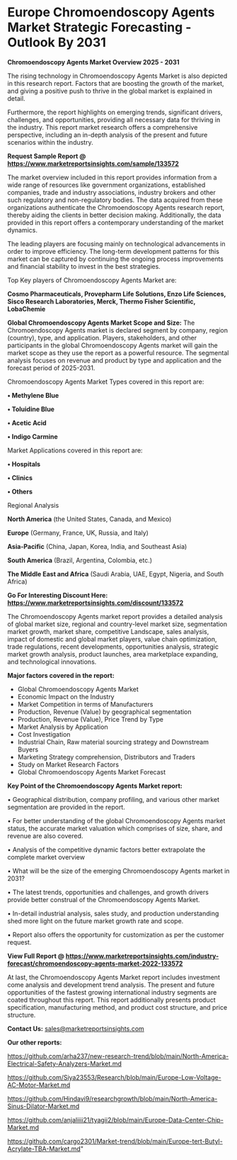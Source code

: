  # Europe Chromoendoscopy Agents Market Strategic Forecasting - Outlook By 2031

<Strong> Chromoendoscopy Agents Market Overview 2025 - 2031</strong>

The rising technology in Chromoendoscopy Agents Market is also depicted in this research report. Factors that are boosting the growth of the market, and giving a positive push to thrive in the global market is explained in detail.

Furthermore, the report highlights on emerging trends, significant drivers, challenges, and opportunities, providing all necessary data for thriving in the industry. This report market research offers a comprehensive perspective, including an in-depth analysis of the present and future scenarios within the industry.

<strong>Request Sample Report @ <a href=https://www.marketreportsinsights.com/sample/133572>https://www.marketreportsinsights.com/sample/133572</a></strong>

The market overview included in this report provides information from a wide range of resources like government organizations, established companies, trade and industry associations, industry brokers and other such regulatory and non-regulatory bodies. The data acquired from these organizations authenticate the Chromoendoscopy Agents research report, thereby aiding the clients in better decision making. Additionally, the data provided in this report offers a contemporary understanding of the market dynamics.

The leading players are focusing mainly on technological advancements in order to improve efficiency. The long-term development patterns for this market can be captured by continuing the ongoing process improvements and financial stability to invest in the best strategies.

Top Key players of Chromoendoscopy Agents Market are:

<strong>Cosmo Pharmaceuticals, Provepharm Life Solutions, Enzo Life Sciences, Sisco Research Laboratories, Merck, Thermo Fisher Scientific, LobaChemie</strong>

<strong><b>Global Chromoendoscopy Agents Market Scope and Size:</b></strong>
The Chromoendoscopy Agents market is declared segment by company, region (country), type, and application. Players, stakeholders, and other participants in the global Chromoendoscopy Agents market will gain the market scope as they use the report as a powerful resource. The segmental analysis focuses on revenue and product by type and application and the forecast period of 2025-2031.

Chromoendoscopy Agents Market Types covered in this report are:

<strong>• Methylene Blue

• Toluidine Blue

• Acetic Acid

• Indigo Carmine</strong>

Market Applications covered in this report are:

<strong>• Hospitals

• Clinics

• Others</strong> 

Regional Analysis

<strong>North America</strong> (the United States, Canada, and Mexico)

<strong>Europe</strong> (Germany, France, UK, Russia, and Italy)

<strong>Asia-Pacific</strong> (China, Japan, Korea, India, and Southeast Asia)

<strong>South America</strong> (Brazil, Argentina, Colombia, etc.)

<strong>The Middle East and Africa</strong> (Saudi Arabia, UAE, Egypt, Nigeria, and South Africa)

<strong>Go For Interesting Discount Here: <a href=https://www.marketreportsinsights.com/discount/133572>https://www.marketreportsinsights.com/discount/133572</a></strong>

The Chromoendoscopy Agents market report provides a detailed analysis of global market size, regional and country-level market size, segmentation market growth, market share, competitive Landscape, sales analysis, impact of domestic and global market players, value chain optimization, trade regulations, recent developments, opportunities analysis, strategic market growth analysis, product launches, area marketplace expanding, and technological innovations.

<strong><b>Major factors covered in the report:</b></strong>
<ul>
  <li>Global Chromoendoscopy Agents Market </li>
  <li>Economic Impact on the Industry</li>
  <li>Market Competition in terms of Manufacturers</li>
  <li>Production, Revenue (Value) by geographical segmentation</li>
  <li>Production, Revenue (Value), Price Trend by Type</li>
  <li>Market Analysis by Application</li>
  <li>Cost Investigation</li>
  <li>Industrial Chain, Raw material sourcing strategy and Downstream Buyers</li>
  <li>Marketing Strategy comprehension, Distributors and Traders</li>
  <li>Study on Market Research Factors</li>
  <li>Global Chromoendoscopy Agents Market Forecast</li>
</ul>

<strong><b>Key Point of the Chromoendoscopy Agents Market report:</b></strong>

• Geographical distribution, company profiling, and various other market segmentation are provided in the report.

• For better understanding of the global Chromoendoscopy Agents market status, the accurate market valuation which comprises of size, share, and revenue are also covered.

• Analysis of the competitive dynamic factors better extrapolate the complete market overview

• What will be the size of the emerging Chromoendoscopy Agents market in 2031?

• The latest trends, opportunities and challenges, and growth drivers provide better construal of the Chromoendoscopy Agents Market.

• In-detail industrial analysis, sales study, and production understanding shed more light on the future market growth rate and scope.

• Report also offers the opportunity for customization as per the customer request.

<strong><b>View Full Report @ <a href=https://www.marketreportsinsights.com/industry-forecast/chromoendoscopy-agents-market-2022-133572>https://www.marketreportsinsights.com/industry-forecast/chromoendoscopy-agents-market-2022-133572</a></b></strong>


At last, the Chromoendoscopy Agents Market report includes investment come analysis and development trend analysis. The present and future opportunities of the fastest growing international industry segments are coated throughout this report. This report additionally presents product specification, manufacturing method, and product cost structure, and price structure.

<strong>Contact Us:</strong>
sales@marketreportsinsights.com

<strong>Our other reports:</strong>

<a href=https://github.com/arha237/new-research-trend/blob/main/North-America-Electrical-Safety-Analyzers-Market.md>https://github.com/arha237/new-research-trend/blob/main/North-America-Electrical-Safety-Analyzers-Market.md</a>

<a href=https://github.com/Siya23553/Research/blob/main/Europe-Low-Voltage-AC-Motor-Market.md>https://github.com/Siya23553/Research/blob/main/Europe-Low-Voltage-AC-Motor-Market.md</a>

<a href=https://github.com/Hindavi9/researchgrowth/blob/main/North-America-Sinus-Dilator-Market.md>https://github.com/Hindavi9/researchgrowth/blob/main/North-America-Sinus-Dilator-Market.md</a>

<a href=https://github.com/anjaliiii21/tyagii2/blob/main/Europe-Data-Center-Chip-Market.md>https://github.com/anjaliiii21/tyagii2/blob/main/Europe-Data-Center-Chip-Market.md</a>

<a href=https://github.com/cargo2301/Market-trend/blob/main/Europe-tert-Butyl-Acrylate-TBA-Market.md>https://github.com/cargo2301/Market-trend/blob/main/Europe-tert-Butyl-Acrylate-TBA-Market.md</a>"
